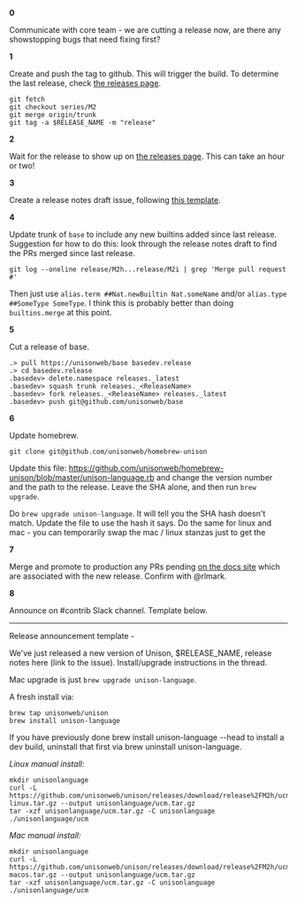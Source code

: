 
__0__

Communicate with core team - we are cutting a release now, are there any showstopping bugs that need fixing first?

__1__

Create and push the tag to github. This will trigger the build. To determine the last release, check [the releases page](https://github.com/unisonweb/unison/releases).

```
git fetch
git checkout series/M2
git merge origin/trunk
git tag -a $RELEASE_NAME -m "release"
```

__2__

Wait for the release to show up on [the releases page](https://github.com/unisonweb/unison/releases). This can take an hour or two!

__3__

Create a release notes draft issue, following [this template](https://github.com/unisonweb/unison/issues/2342).

__4__

Update trunk of `base` to include any new builtins added since last release. Suggestion for how to do this: look through the release notes draft to find the PRs merged since last release.

```
git log --oneline release/M2h...release/M2i | grep 'Merge pull request #'
```

Then just use `alias.term ##Nat.newBuiltin Nat.someName` and/or `alias.type ##SomeType SomeType`. I think this is probably better than doing `builtins.merge` at this point.

__5__

Cut a release of base.

```
.> pull https://unisonweb/base basedev.release
.> cd basedev.release
.basedev> delete.namespace releases._latest
.basedev> squash trunk releases._<ReleaseName>
.basedev> fork releases._<ReleaseName> releases._latest
.basedev> push git@github.com/unisonweb/base
```

__6__

Update homebrew. 

```
git clone git@github.com/unisonweb/homebrew-unison
```

Update this file: https://github.com/unisonweb/homebrew-unison/blob/master/unison-language.rb and change the version number and the path to the release. Leave the SHA alone, and then run `brew upgrade`. 

Do `brew upgrade unison-language`. It will tell you the SHA hash doesn't match. Update the file to use the hash it says.
Do the same for linux and mac - you can temporarily swap the mac / linux stanzas just to get the 

__7__

Merge and promote to production any PRs pending [on the docs site](https://github.com/unisonweb/unisonweb-org/pulls) which are associated with the new release. Confirm with @rlmark.

__8__

Announce on #contrib Slack channel. Template below.

---

Release announcement template -

We've just released a new version of Unison, $RELEASE_NAME, release notes here (link to the issue). Install/upgrade instructions in the thread.

Mac upgrade is just `brew upgrade unison-language`. 

A fresh install via:

```
brew tap unisonweb/unison
brew install unison-language
```

If you have previously done brew install unison-language --head to install a dev build, uninstall that first via brew uninstall unison-language.

_Linux manual install:_

```
mkdir unisonlanguage
curl -L https://github.com/unisonweb/unison/releases/download/release%2FM2h/ucm-linux.tar.gz --output unisonlanguage/ucm.tar.gz
tar -xzf unisonlanguage/ucm.tar.gz -C unisonlanguage
./unisonlanguage/ucm
```

_Mac manual install:_

```
mkdir unisonlanguage
curl -L https://github.com/unisonweb/unison/releases/download/release%2FM2h/ucm-macos.tar.gz --output unisonlanguage/ucm.tar.gz
tar -xzf unisonlanguage/ucm.tar.gz -C unisonlanguage
./unisonlanguage/ucm
```
